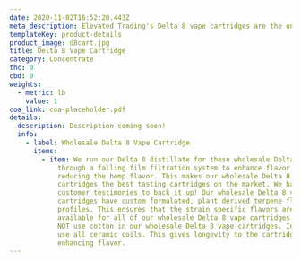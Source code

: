 ```yaml
---
date: 2020-11-02T16:52:20.443Z
meta_description: Elevated Trading's Delta 8 vape cartridges are the only vape cartridge...
templateKey: product-details
product_image: d8cart.jpg
title: Delta 8 Vape Cartridge
category: Concentrate
thc: 0
cbd: 0
weights:
  - metric: lb
    value: 1
coa_link: coa-placeholder.pdf
details:
  description: Description coming soon!
  info:
    - label: Wholesale Delta 8 Vape Cartridge
      items:
        - item: We run our Delta 8 distillate for these wholesale Delta 8 vape cartridges
            through a falling film filtration system to enhance flavor while
            reducing the hemp flavor. This makes our wholesale Delta 8 vape
            cartridges the best tasting cartridges on the market. We have the
            customer testimonies to back it up! Our wholesale Delta 8 vape
            cartridges have custom formulated, plant derived terpene flavor
            profiles. This ensures that the strain specific flavors are
            available for all of our wholesale Delta 8 vape cartridges. We do
            NOT use cotton in our wholesale Delta 8 vape cartridges. Instead, we
            use all ceramic coils. This gives longevity to the cartridge while
            enhancing flavor.
---
```

